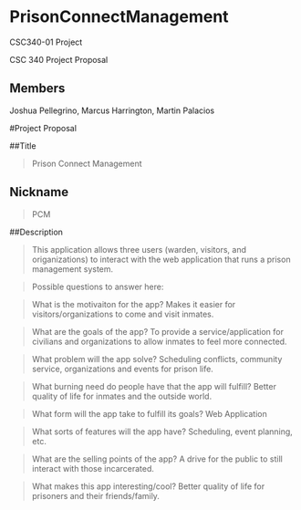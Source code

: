 # PrisonConnectManagement
CSC340-01 Project

CSC 340 Project Proposal
## Members
Joshua Pellegrino, Marcus Harrington, Martin Palacios

#Project Proposal

##Title
>Prison Connect Management

## Nickname
>PCM

##Description
>This application allows three users (warden, visitors, and origanizations) to interact with the web application that runs a prison management system.

>Possible questions to answer here:

>What is the motivaiton for the app?
Makes it easier for visitors/organizations to come and visit inmates.

>What are the goals of the app?
To provide a service/application for civilians and organizations to allow inmates to feel more connected.

>What problem will the app solve?
Scheduling conflicts, community service, organizations and events for prison life.

>What burning need do people have that the app will fulfill?
Better quality of life for inmates and the outside world.

>What form will the app take to fulfill its goals?
Web Application

>What sorts of features will the app have?
Scheduling, event planning, etc.

>What are the selling points of the app?
A drive for the public to still interact with those incarcerated.

>What makes this app interesting/cool?
Better quality of life for prisoners and their friends/family.
